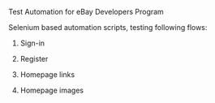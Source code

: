 Test Automation for eBay Developers Program

Selenium based automation scripts, testing following flows:

1. Sign-in

2. Register

3. Homepage links

4. Homepage images
